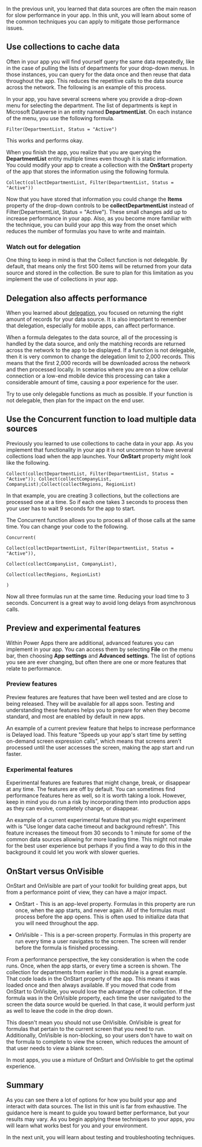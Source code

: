 In the previous unit, you learned that data sources are often the main reason for slow performance in your app. In this unit, you will learn about some of the common techniques you can apply to mitigate those performance issues.

Use collections to cache data
-----------------------------

Often in your app you will find yourself query the same data repeatedly,
like in the case of pulling the lists of departments for your drop-down menus.
In those instances, you can query for the data once and then reuse that
data throughout the app. This reduces the repetitive calls to the data
source across the network. The following is an example of this process.

In your app, you have several screens where you provide a drop-down menu for
selecting the department. The list of departments is kept in Microsoft Dataverse in an entity named **DepartmentList**. On each instance of the
menu, you use the following formula.
```
Filter(DepartmentList, Status = "Active")
```

This works and performs okay.

When you finish the app, you realize that you are querying the
**DepartmentList** entity multiple times even though it is static
information. You could modify your app to create a collection with the
**OnStart** property of the app that stores the information using the
following formula.

```
Collect(collectDepartmentList, Filter(DepartmentList, Status = "Active"))
```

Now that you have stored that information you could change the **Items** property of the drop-down controls to be **collectDepartmentList** instead of Filter(DepartmentList, Status = "Active"). These small changes add up to increase performance in your app. Also, as you become more familiar with the technique, you can build your app this way from the onset which reduces the number of formulas you have to write and maintain.

### Watch out for delegation

One thing to keep in mind is that the Collect function is not delegable.
By default, that means only the first 500 items will be returned from
your data source and stored in the collection. Be sure to plan for this
limitation as you implement the use of collections in your app.

Delegation also affects performance
-----------------------------------

When you learned about [delegation](https://docs.microsoft.com/learn/modules/work-with-data-source-limits-powerapps-canvas-app/), 
you focused on returning the right amount of records for your
data source. It is also important to remember that delegation,
especially for mobile apps, can affect performance.

When a formula delegates to the data source, all of the processing is
handled by the data source, and only the matching records are returned
across the network to the app to be displayed. If a function is not
delegable, then it is very common to change the delegation limit to
2,000 records. This means that the first 2,000 records will be
downloaded across the network and then processed locally. In scenarios
where you are on a slow cellular connection or a low-end mobile device
this processing can take a considerable amount of time, causing a poor
experience for the user.

Try to use only delegable functions as much as possible. If your
function is not delegable, then plan for the impact on the end user.

Use the Concurrent function to load multiple data sources 
-----------------------------------------------------------------

Previously you learned to use collections to cache data in your app. As
you implement that functionality in your app it is not uncommon to have
several collections load when the app launches. Your **OnStart** property
might look like the following.

```
Collect(collectDepartmentList, Filter(DepartmentList, Status =
"Active")); Collect(collectCompanyList,
CompanyList);Collect(collectRegions, RegionList)
```

In that example, you are creating 3 collections, but the collections are
processed one at a time. So if each one takes 3 seconds to process then
your user has to wait 9 seconds for the app to start.

The Concurrent function allows you to process all of those calls at the
same time. You can change your code to the following.

```
Concurrent(

Collect(collectDepartmentList, Filter(DepartmentList, Status = "Active")),

Collect(collectCompanyList, CompanyList),

Collect(collectRegions, RegionList)

)
```

Now all three formulas run at the same time. Reducing your load time to
3 seconds. Concurrent is a great way to avoid long delays from
asynchronous calls.

Preview and experimental features
---------------------------------

Within Power Apps there are additional, advanced features you can
implement in your app. You can access them by selecting **File** on the menu
bar, then choosing **App settings** and **Advanced settings**. The list of
options you see are ever changing, but often there are one or more
features that relate to performance.

### Preview features

Preview features are features that have been well tested and are close to being
released. They will be available for all apps soon. Testing and
understanding these features helps you to prepare for when they become
standard, and most are enabled by default in new apps.

An example of a current preview feature that helps to increase
performance is Delayed load. This feature "Speeds up your app's start
time by setting on-demand screen expression calls", which means that
screens aren't processed until the user accesses the screen, making the
app start and run faster.

### Experimental features

Experimental features are features that might change, break, or disappear at any time.
The features are off by default. You can sometimes find performance
features here as well, so it is worth taking a look. However, keep in mind
you do run a risk by incorporating them into production apps as they can
evolve, completely change, or disappear.

An example of a current experimental feature that you might experiment with
is "Use longer data cache timeout and background refresh". This
feature increases the timeout from 30 seconds to 1 minute for some of
the common data sources allowing for more loading time. This might not
make for the best user experience but perhaps if you find a way to do
this in the background it could let you work with slower queries.

OnStart versus OnVisible
---------------------

OnStart and OnVisible are part of your toolkit for building great apps,
but from a performance point of view, they can have a major impact. 

-   OnStart - This is an app-level property. Formulas in this property
    are run once, when the app starts, and never again. All of the
    formulas must process before the app opens. This is often used to
    initialize data that you will need throughout the app.

-   OnVisible - This is a per-screen property. Formulas in this
    property are run every time a user navigates to the screen. The
    screen will render before the formula is finished processing.

From a performance perspective, the key consideration is when the code runs. Once, when the app starts, or every time a screen is shown. The collection for departments from earlier in this module is a great example. That code loads in the OnStart property of the app. This means it was loaded once and then always available. If you moved that code from OnStart to OnVisible, you would lose the advantage of the collection. If the formula was in the OnVisible property, each time the user navigated to the screen the data source would be queried. In that case, it would perform just as well to leave the code in the drop down.

This doesn't mean you should not use OnVisible. OnVisible is great for
formulas that pertain to the current screen that you need to run.
Additionally, OnVisible is non-blocking, so your users don't have to
wait on the formula to complete to view the screen, which reduces the amount
of that user needs to view a blank screen.

In most apps, you use a mixture of OnStart and OnVisible to get the
optimal experience. 

Summary
-------

As you can see there a lot of options for how you build your app and
interact with data sources. The list in this unit is far from exhaustive. The guidance here is meant to guide you toward
better performance, but your results may vary. As you begin applying
these techniques to your apps, you will learn what works best for you
and your environment.

In the next unit, you will learn about testing and troubleshooting
techniques.
